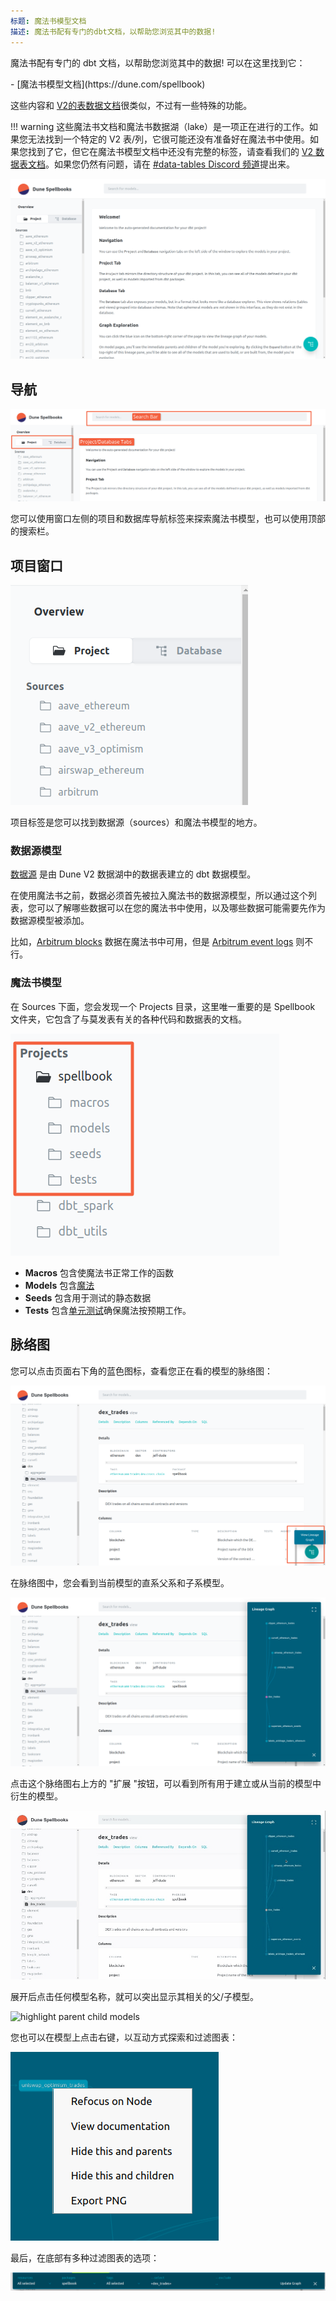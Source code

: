 ```yaml
---
标题: 魔法书模型文档
描述: 魔法书配有专门的dbt文档，以帮助您浏览其中的数据!
---
```


魔法书配有专门的 dbt 文档，以帮助您浏览其中的数据! 可以在这里找到它：

<div class="grid cards" markdown>
- [魔法书模型文档](https://dune.com/spellbook)
</div>

这些内容和 [V2的表数据文档](../../tables/v2/raw/)很类似，不过有一些特殊的功能。

!!! warning
  这些魔法书文档和魔法书数据湖（lake）是一项正在进行的工作。如果您无法找到一个特定的 V2 表/列，它很可能还没有准备好在魔法书中使用。如果您找到了它，但它在魔法书模型文档中还没有完整的标签，请查看我们的 [V2 数据表文档](../../tables/v2/raw/)。如果您仍然有问题，请在 [#data-tables Discord 频道](https://discord.com/channels/757637422384283659/757893948428517376)提出来。

![dune spellbook docs homepage](images/dune-spellbook-docs-homepage.png)

## 导航

![魔法书文档导航](images/spellbook-docs-navigation.png)

您可以使用窗口左侧的项目和数据库导航标签来探索魔法书模型，也可以使用顶部的搜索栏。

## 项目窗口

![project tab](images/project-tab.png)

项目标签是您可以找到数据源（sources）和魔法书模型的地方。

### 数据源模型

[数据源](../spellbook/getting-started/data-sources.md) 是由 Dune V2 数据湖中的数据表建立的 dbt 数据模型。

在使用魔法书之前，数据必须首先被拉入魔法书的数据源模型，所以通过这个列表，您可以了解哪些数据可以在您的魔法书中使用，以及哪些数据可能需要先作为数据源模型被添加。

比如，[Arbitrum blocks](../../tables/v2/raw/arbitrum/blocks/) 数据在魔法书中可用，但是 [Arbitrum event logs](../../tables/v2/raw/arbitrum/event-logs/) 则不行。

### 魔法书模型

在 Sources 下面，您会发现一个 Projects 目录，这里唯一重要的是 Spellbook 文件夹，它包含了与莫发表有关的各种代码和数据表的文档。

![spellbook models folder](images/spellbook-models-folder.png)

- **Macros** 包含使魔法书正常工作的函数
- **Models** 包含[魔法](../spellbook/getting-started/spells.md)
- **Seeds** 包含用于测试的静态数据
- **Tests** 包含[单元测试](../spellbook/getting-started/tests.md)确保魔法按预期工作。

## 脉络图
您可以点击页面右下角的蓝色图标，查看您正在看的模型的脉络图：

![lineage graph button](images/lineage-graph-button.png)

在脉络图中，您会看到当前模型的直系父系和子系模型。

![lineage graph example](images/lineage-graph-example.png)

点击这个脉络图右上方的 "扩展 "按钮，可以看到所有用于建立或从当前的模型中衍生的模型。

![expand lineage graph](images/expand-lineage-graph.gif)

展开后点击任何模型名称，就可以突出显示其相关的父/子模型。

![highlight parent child models](images/highlight-parent-child-models.gif)

您也可以在模型上点击右键，以互动方式探索和过滤图表：

![right click lineage menu](images/right-click-lineage-menu.png)

最后，在底部有多种过滤图表的选项：

![lineage graph filters](images/lineage-graph-filters.png)
